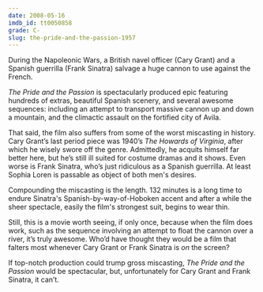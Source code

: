 ```yaml
---
date: 2008-05-16
imdb_id: tt0050858
grade: C-
slug: the-pride-and-the-passion-1957
---
```


During the Napoleonic Wars, a British navel officer (Cary Grant) and a Spanish guerrilla (Frank Sinatra) salvage a huge cannon to use against the French.

_The Pride and the Passion_ is spectacularly produced epic featuring hundreds of extras, beautiful Spanish scenery, and several awesome sequences: including an attempt to transport massive cannon up and down a mountain, and the climactic assault on the fortified city of Avila.

That said, the film also suffers from some of the worst miscasting in history. Cary Grant’s last period piece was 1940’s <span data-imdb-id="tt0032612">_The Howards of Virginia_</span>, after which he wisely swore off the genre. Admittedly, he acquits himself far better here, but he’s still ill suited for costume dramas and it shows. Even worse is Frank Sinatra, who’s just ridiculous as a Spanish guerrilla. At least Sophia Loren is passable as object of both men's desires.

Compounding the miscasting is the length. 132 minutes is a long time to endure Sinatra's Spanish-by-way-of-Hoboken accent and after a while the sheer spectacle, easily the film's strongest suit, begins to wear thin.

Still, this is a movie worth seeing, if only once, because when the film does work, such as the sequence involving an attempt to float the cannon over a river, it’s truly awesome. Who’d have thought they would be a film that falters most whenever Cary Grant or Frank Sinatra is _on_ the screen?

If top-notch production could trump gross miscasting, _The Pride and the Passion_ would be spectacular, but, unfortunately for Cary Grant and Frank Sinatra, it can’t.
